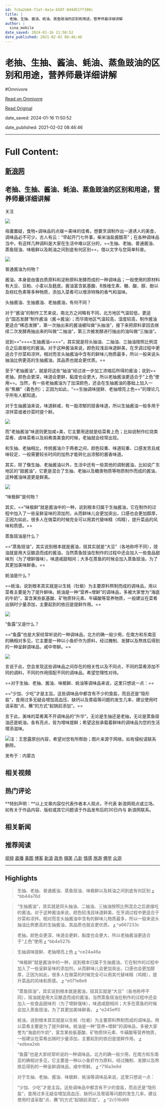 ```yaml
---
id: fcba2eb6-71af-4a1a-b58f-8d4d51ff388c
title: |
  老抽、生抽、酱油、蚝油、蒸鱼豉油的区别和用途，营养师最详细讲解
author: |
  sina_mobile
date_saved: 2024-01-16 11:50:52
date_published: 2021-02-02 08:46:46
---
```


# 老抽、生抽、酱油、蚝油、蒸鱼豉油的区别和用途，营养师最详细讲解
#Omnivore

[Read on Omnivore](https://omnivore.app/me/-18d132ed450)

[Read Original](https://k.sina.cn/article_3101525961_b8dd87c901900vl87.html)

date_saved: 2024-01-16 11:50:52

date_published: 2021-02-02 08:46:46

--- 

# Full Content: 

[](https://sina.cn/?vt=4&pos=11&cid=56264 "手机新浪网") 

## [ 新浪网](https://k.sina.cn/ "新浪网") 

[](https://sina.cn/Index/nav "网站导航") [ ](https://my.sina.cn/) 

##  老抽、生抽、酱油、蚝油、蒸鱼豉油的区别和用途，营养师最详细讲解

 关注

![](https://proxy-prod.omnivore-image-cache.app/0x0,s6iCgP8RPqmowGnRxvTGP4pmmQibOLRDy0EsYP2c2MG0/http://k.sinaimg.cn/n/sinakd10117/660/w550h110/20201126/bd54-kentcvx6065228.png/w700d1q75cms.jpg)

毋庸置疑，食物+调味品的点缀＝美味的佳肴。想要烹调制作出一道诱人的美食，调味品必不可少。古人有云：“早起开门七件事，柴米油盐酱醋茶”；在各种调味品当中，有这样几种调料是大家在生活中难以区分的，==生抽、老抽、普通酱油、蒸鱼豉油、味极鲜以及耗油之间到底有何区别==，借以文字与您简单科普。

![](https://proxy-prod.omnivore-image-cache.app/0x0,swxxrbAmw9KZd0NB_UIRH0hVJP211SX8YFQQfBrxlh8Y/http://k.sinaimg.cn/n/sinakd202122s/200/w1080h720/20210202/b85e-kiksqxi0408841.jpg/w700d1q75cms.jpg)

普通酱油为何物？

酱油，本身是由蛋白质原料和淀粉原料发酵而成的一种调味品；一般使用的原材料有大豆、豆粕、小麦以及麸皮。酱油富含氨基酸、B族维生素、糖、酸、醇、酚以及棕红色素等多种物质，添加入菜肴可以增添特殊的香气和滋味。

头抽酱油、生抽酱油、老抽酱油，有何不同？

对于“酱油”的制作工艺来说，南北方之间略有不同，北方地区气温较低，更适合“固态发酵”制作酱油（酱→酱油）；而华南地区气温较高，湿度较高，制作酱油更适合“稀态发酵”，第一次抽出来的酱油被叫做“头抽油”，接下来把原料拿回去继续二次发酵再抽出来的叫做“二抽油”，第三次被发酵进行抽出的油叫做“三抽油”。

说到==“====生抽酱油====”，其实就是将头抽油、二抽油、三抽油按照比例混合之后直接吃的酱油。对于这种酱油来说，颜色较浅且味道鲜美，在烹调过程中更适合于炒菜和凉拌。相对而言头抽酱油中含有的鲜味儿物质最多，所以一般来说头抽油比例更高的生抽酱油，其品质也就会更优质。==

至于“老抽酱油”，就是将这些“抽油”经过进一步加工浓缩后所得的酱油；说到==老抽，颜色会更深，味道会更鲜，黏度也会更大，所以老抽酱油更适合于“上色”使用==。当然，有一些老抽酱油为了加深颜色，还会在生抽酱油的基础上加入一些“焦糖”（着色剂）；正因为如此，“==生抽调味提鲜、老抽增亮上色==”的理论几乎所有人都知道。

对于生抽酱油来说，味道鲜咸，有一股浓郁的豉香味道，所以生抽酱油一般多用于凉拌菜或者炒菜时提个鲜。

![](https://proxy-prod.omnivore-image-cache.app/0x0,seiVGFdklIAXAteaROMYz2_BuVqOJLuJzyVRvqOMfqDc/http://k.sinaimg.cn/n/sinakd202122s/309/w703h406/20210202/f5b7-kiksqxi0408842.png/w700d1q75cms.jpg)

而“老抽酱油”味道则更加咸+美，它主要用途就是给菜肴上色；比如说制作红烧类菜肴、卤味菜肴以及焖煮类美食的时候，老抽就会经常出现。

和生抽、老抽相比，传统酱油介于两者之间，颜色较重、味道较重、口感发苦且咸味较足，一般需要较长时间的加热才能转化出浓郁的酱香味道。

其实，除了像生抽、老抽酱油以外，生活中还有一些其他的调制酱油，比如说广东地区的“甜酱油”，它更是混合了生抽、老抽以及糖类物质等物质制作而成的酱油，这种酱油味道更是鲜美。

![](https://proxy-prod.omnivore-image-cache.app/0x0,sXF8AtFzh5-5ZTPoyyqAmoepfkrt1Tq-EJQiTzdAixvM/http://k.sinaimg.cn/n/sinakd202122s/181/w489h492/20210202/ccf5-kiksqxi0408990.jpg/w700d1q75cms.jpg)

“味极鲜”是何物？

其实，==“味极鲜”就是酱油中的一种，说到根本归属于生抽酱油，它在制作的过程中加入了一些呈鲜呈味的添加剂，从而鲜味儿会更加突出，口感也会更加醇厚，正因为如此，很多人在做菜的时候完全可以用其代替味精（鸡精），提升菜品的风味和质感。==

蒸鱼豉油是什么？

==“蒸鱼豉油”，其实说到根本就是酱油，豉其实就是“大豆”（各地称呼不同），豉油就是用大豆酿造而成的酱油，当然蒸鱼豉油在制作的过程中还会加入一些食品甜味剂（为了增鲜强味），味道咸甜相间；大多在蒸鱼的时候会加入蒸鱼豉油，为了其更加美味鲜香。==

蚝油是什么？

==蚝油，说到根本其实就是以生蚝（牡蛎）为主要原料熬制而成的调味品，用以菜肴主要是为了提升鲜味。蚝油是一种“营养+增鲜”的调味品，多被大家誉为“海底的牛奶”，富含某些氨基酸、矿物质锌元素、牛磺酸等营养物质，一般建议在菜肴出锅时少量添加，主要起到的依旧是提鲜作用。==

![](https://proxy-prod.omnivore-image-cache.app/0x0,sO56jTQXFOMFVdL3v8fNcotDrRAOSlMaQTUWa7Pr4Lbc/http://k.sinaimg.cn/n/sinakd202122s/387/w750h437/20210202/2932-kiksqxi0408992.jpg/w700d1q75cms.jpg)

“鱼露”又是什么？

==“鱼露”也是大家经常听说的一种调味品，北方的确一般少用，在南方和东南亚的确相对多见，它主要是一种以小鱼虾作为原料，经过腌制、发酵以及熬炼后得到的一种呈鲜调味品，咸中带鲜。==

![](https://proxy-prod.omnivore-image-cache.app/0x0,sYqFe4yomqCbl9gxPMjH9p7aiSrU-sN64Frr_FXdwDv0/http://k.sinaimg.cn/n/sinakd202122s/0/w400h400/20210202/3caf-kiksqxi0409151.jpg/w700d1q75cms.jpg)

言说于此，您会发现这些调味品之间存在的相关性以及不同点，不同的菜肴添加不同的调料，不同的作用搭配不同的调味品，希望您理性对待。

==对于生抽、老抽、酱油、味极鲜、蚝油等调味品来说，这里只想说一点：==

==“少加、少吃”才是主旨。这些调味品中都含有不少的食盐，而且还是“隐形盐”，食用过多无疑会增加高血压、缺钙以及胃癌等问题的发生几率，建议使用时请采取“点、蘸”的方式“起锅前添加”。==

言于此，美味的菜肴离不开调味品的“升华”，无论是生抽还是老抽，无论是蒸鱼豉油还是蚝油，各有亮点，皆为增味提鲜；希望这些承载着鲜味的调味品为您的生活增添滋味。

![](https://proxy-prod.omnivore-image-cache.app/0x0,sVh0bsgOq6fgFIy74Mg8xV9DD4I7W00O1ytvLhcXhe68/http://k.sinaimg.cn/n/sinakd202122s/299/w1080h1619/20210202/0be0-kiksqxi0409152.jpg/w700d1q75cms.jpg)注：王思露原创内容，希望对您有所帮助；图片来源于网络，如有侵权请联系删除。

发布于：内蒙古

## 相关视频

## 热门评论

**特别声明：**以上文章内容仅代表作者本人观点，不代表 新浪网观点或立场。如有关于作品内容、版权或其它问题请于作品发布后的30日内与 新浪网联系。 

## 相关新闻

## 推荐阅读

[视频](http://video.sina.cn/?vt=4 "视频") [直播](http://bn.sina.cn/?vt=4 "直播") [美图](http://photo.sina.cn/?vt=4 "美图") [博客](http://blog.sina.cn/?vt=4 "博客") [ 新浪](http://k.sina.cn/?vt=4 "新浪") [政务](http://gov.sina.cn/?vt=4 "政务") [搞笑](http://joke.sina.cn/?vt=4 "搞笑") [八卦](http://ent.sina.cn/star/index.d.html?vt=4 "八卦") [情感](http://eladies.sina.cn/feel?vt=4 "情感") [旅游](http://travel.sina.cn/?vt=4 "旅游") [佛学](http://fo.sina.cn/?vt=4 "佛学") [众测](http://zhongce.sina.com.cn/?vt=4 "众测") 

---

## Highlights

> 生抽、老抽、普通酱油、蒸鱼豉油、味极鲜以及耗油之间到底有何区别 [⤴️](https://omnivore.app/me/-18d132ed450#bb44a76d-4120-4c30-aded-a3c879fcda65)  ^bb44a76d

> “生抽酱油”，其实就是将头抽油、二抽油、三抽油按照比例混合之后直接吃的酱油。对于这种酱油来说，颜色较浅且味道鲜美，在烹调过程中更适合于炒菜和凉拌。相对而言头抽酱油中含有的鲜味儿物质最多，所以一般来说头抽油比例更高的生抽酱油，其品质也就会更优质。 [⤴️](https://omnivore.app/me/-18d132ed450#a667233c-8b55-4807-b43e-3bd6b650d319)  ^a667233c

> 老抽，颜色会更深，味道会更鲜，黏度也会更大，所以老抽酱油更适合于“上色”使用 [⤴️](https://omnivore.app/me/-18d132ed450#bb4e527b-284d-40f2-8f8a-c12c5a5bb5a2)  ^bb4e527b

> 生抽调味提鲜、老抽增亮上色 [⤴️](https://omnivore.app/me/-18d132ed450#ce24a46a-2588-4766-baf0-baa8e49fb499)  ^ce24a46a

> “味极鲜”就是酱油中的一种，说到根本归属于生抽酱油，它在制作的过程中加入了一些呈鲜呈味的添加剂，从而鲜味儿会更加突出，口感也会更加醇厚，正因为如此，很多人在做菜的时候完全可以用其代替味精（鸡精），提升菜品的风味和质感。 [⤴️](https://omnivore.app/me/-18d132ed450#e071e8e8-4a6c-4bf1-a860-2c71084dd16f)  ^e071e8e8

> “蒸鱼豉油”，其实说到根本就是酱油，豉其实就是“大豆”（各地称呼不同），豉油就是用大豆酿造而成的酱油，当然蒸鱼豉油在制作的过程中还会加入一些食品甜味剂（为了增鲜强味），味道咸甜相间；大多在蒸鱼的时候会加入蒸鱼豉油，为了其更加美味鲜香。 [⤴️](https://omnivore.app/me/-18d132ed450#e245eff0-2dc4-41b4-9043-6c60d65b0deb)  ^e245eff0

> 蚝油，说到根本其实就是以生蚝（牡蛎）为主要原料熬制而成的调味品，用以菜肴主要是为了提升鲜味。蚝油是一种“营养+增鲜”的调味品，多被大家誉为“海底的牛奶”，富含某些氨基酸、矿物质锌元素、牛磺酸等营养物质，一般建议在菜肴出锅时少量添加，主要起到的依旧是提鲜作用。 [⤴️](https://omnivore.app/me/-18d132ed450#edbea2eb-937a-4a16-b039-0bc5f90cb668)  ^edbea2eb

> “鱼露”也是大家经常听说的一种调味品，北方的确一般少用，在南方和东南亚的确相对多见，它主要是一种以小鱼虾作为原料，经过腌制、发酵以及熬炼后得到的一种呈鲜调味品，咸中带鲜。 [⤴️](https://omnivore.app/me/-18d132ed450#716a3e9d-406c-45dc-a1fb-ca1a59efa362)  ^716a3e9d

> 对于生抽、老抽、酱油、味极鲜、蚝油等调味品来说，这里只想说一点：
> 
> “少加、少吃”才是主旨。这些调味品中都含有不少的食盐，而且还是“隐形盐”，食用过多无疑会增加高血压、缺钙以及胃癌等问题的发生几率，建议使用时请采取“点、蘸”的方式“起锅前添加”。 [⤴️](https://omnivore.app/me/-18d132ed450#2c516d86-ff2c-446c-8199-33a9e32dc160)  ^2c516d86

